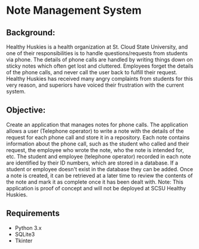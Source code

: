 # Note Management System
 
## Background:
Healthy Huskies is a health organization at St. Cloud State University, and one of their responsibilities is to handle questions/requests from students via phone. The details of phone calls are handled by writing things down on sticky notes which often get lost and cluttered. Employees forget the details of the phone calls, and never call the user back to fulfill their request. Healthy Huskies has received many angry complaints from students for this very reason, and superiors have voiced their frustration with the current system.

## Objective:
Create an application that manages notes for phone calls. The application allows a user (Telephone operator) to write a note with the details of the request for each phone call and store it in a repository. Each note contains information about the phone call, such as the student who called and their request, the employee who wrote the note, who the note is intended for, etc.  The student and employee (telephone operator) recorded in each note are identified by their ID numbers, which are stored in a database. If a student or employee doesn't exist in the database they can be added. Once a note is created, it can be retrieved at a later time to review the contents of the note and mark it as complete once it has been dealt with.  Note: This application is proof of concept and will not be deployed at SCSU Healthy Huskies.

## Requirements
 - Python 3.x
 - SQLite3
 - Tkinter
 
 
